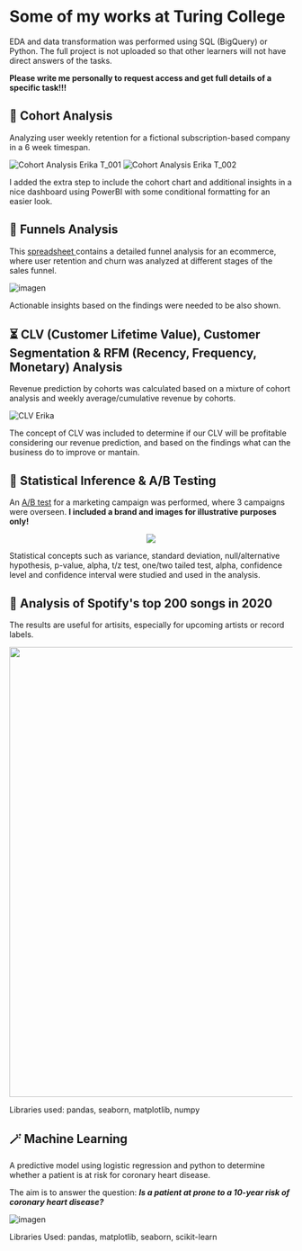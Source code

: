 
# Some of my works at Turing College


EDA and data transformation was performed using SQL (BigQuery) or Python.
The full project is not uploaded so that other learners will not have direct answers of the tasks.

**Please write me personally to request access and get full details of a specific task!!!**

## 
## 🔎 Cohort Analysis
Analyzing user weekly retention for a fictional subscription-based company in a 6 week timespan. 

![Cohort Analysis Erika T_001](https://github.com/user-attachments/assets/e503067e-a322-49a2-b992-dce2f39fe91a)
![Cohort Analysis Erika T_002](https://github.com/user-attachments/assets/233bf4d1-7c87-4e2b-905a-d30a09f45b17)

I added the extra step to include the cohort chart and additional insights in a nice dashboard using PowerBI with some conditional formatting for an easier look.

## 
## 🔽 Funnels Analysis
This 
<a href="https://docs.google.com/spreadsheets/d/1GO9gfVsVj_QqJPKh_66q8ioagzRUSeO_v4XEUFe-Jgg/edit?usp=sharing"> spreadsheet </a>
contains a detailed funnel analysis for an ecommerce, where user retention and churn was analyzed at different stages of the sales funnel.

![imagen](https://github.com/user-attachments/assets/09010307-3b81-4bd0-922b-d49cea18812d)

Actionable insights based on the findings were needed to be also shown.


## 
## ⏳ CLV (Customer Lifetime Value), Customer Segmentation & RFM (Recency, Frequency, Monetary) Analysis
Revenue prediction by cohorts was calculated based on a mixture of cohort analysis and weekly average/cumulative revenue by cohorts.

![CLV Erika](https://github.com/user-attachments/assets/9e3347d7-31c8-49ce-b594-9283210392bb)

The concept of CLV was included to determine if our CLV will be profitable considering our revenue prediction, and based on the findings what can the business do to improve or mantain.


## 
## 🧪 Statistical Inference & A/B Testing
An 
<a href="https://docs.google.com/document/d/1xykxytX_Dbpie5sufWEedT3z9lISXQ0HfgVgl5RcEsc/edit?usp=sharing">A/B test</a>
for a marketing campaign was performed, where 3 campaigns were overseen. **I included a brand and images for illustrative purposes only!**


<p align="center">
<img src="https://github.com/user-attachments/assets/aea27536-c4b1-41a9-8e7f-e8cf8435a14e">
</p>


Statistical concepts such as variance, standard deviation, null/alternative hypothesis, p-value, alpha, t/z test, one/two tailed test, alpha, confidence level and confidence interval were studied and used in the analysis.


## 
## 🎵 Analysis of Spotify's top 200 songs in 2020
The results are useful for artisits, especially for upcoming artists or record labels.

<p align="center">
<img src="https://github.com/user-attachments/assets/b35636c2-8e17-475d-b8d3-bfe2041071c2", width=800>
</p>

Libraries used: pandas, seaborn, matplotlib, numpy

##
## 🪄 Machine Learning
A predictive model using logistic regression and python to determine whether a patient is at risk for coronary heart disease.

The aim is to answer the question: _**Is a patient at prone to a 10-year risk of coronary heart disease?**_ 


![imagen](https://github.com/user-attachments/assets/d9c34561-62bf-49e1-bd77-cd189b34c83e)



Libraries Used: pandas, matplotlib, seaborn, scikit-learn
